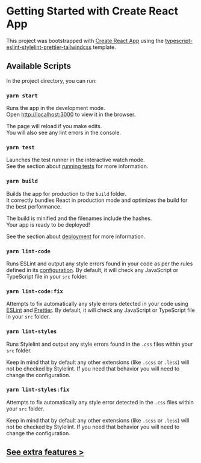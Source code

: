 # Getting Started with Create React App

This project was bootstrapped with [Create React App](https://github.com/facebook/create-react-app) using the [typescript-eslint-stylelint-prettier-tailwindcss](https://github.com/rodrigolira/cra-template-typescript-eslint-stylelint-prettier-tailwindcss) template.

## Available Scripts

In the project directory, you can run:

### `yarn start`

Runs the app in the development mode.\
Open [http://localhost:3000](http://localhost:3000) to view it in the browser.

The page will reload if you make edits.\
You will also see any lint errors in the console.

### `yarn test`

Launches the test runner in the interactive watch mode.\
See the section about [running tests](https://facebook.github.io/create-react-app/docs/running-tests) for more information.

### `yarn build`

Builds the app for production to the `build` folder.\
It correctly bundles React in production mode and optimizes the build for the best performance.

The build is minified and the filenames include the hashes.\
Your app is ready to be deployed!

See the section about [deployment](https://facebook.github.io/create-react-app/docs/deployment) for more information.

### `yarn lint-code`

Runs ESLint and output any style errors found in your code as per the rules defined in its [configuration](#eslint). By default, it will check any JavaScript or TypeScript file in your `src` folder.

### `yarn lint-code:fix`

Attempts to fix automatically any style errors detected in your code using [ESLint](#eslint) and [Prettier](#prettier). By default, it will check any JavaScript or TypeScript file in your `src` folder.

### `yarn lint-styles`

Runs Stylelint and output any style errors found in the `.css` files within your `src` folder.

Keep in mind that by default any other extensions (like `.scss` or `.less`) will not be checked by Stylelint. If you need that behavior you will need to change the configuration.

### `yarn lint-styles:fix`

Attempts to fix automatically any style error detected in the `.css` files within your `src` folder.

Keep in mind that by default any other extensions (like `.scss` or `.less`) will not be checked by Stylelint. If you need that behavior you will need to change the configuration.

## [See extra features >](./extra-features.md)
